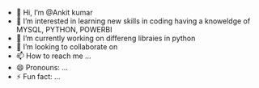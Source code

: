 - 👋 Hi, I’m @Ankit kumar
- 👀 I’m interested in learning new skills in coding having a knoweldge of MYSQL, PYTHON, POWERBI 
- 🌱 I’m currently working on differeng libraies in python 
- 💞️ I’m looking to collaborate on 
- 📫 How to reach me ...
- 😄 Pronouns: ...
- ⚡ Fun fact: ...

<!---
AnkitRahu/AnkitRahu is a ✨ special ✨ repository because its `README.md` (this file) appears on your GitHub profile.
You can click the Preview link to take a look at your changes.
--->
